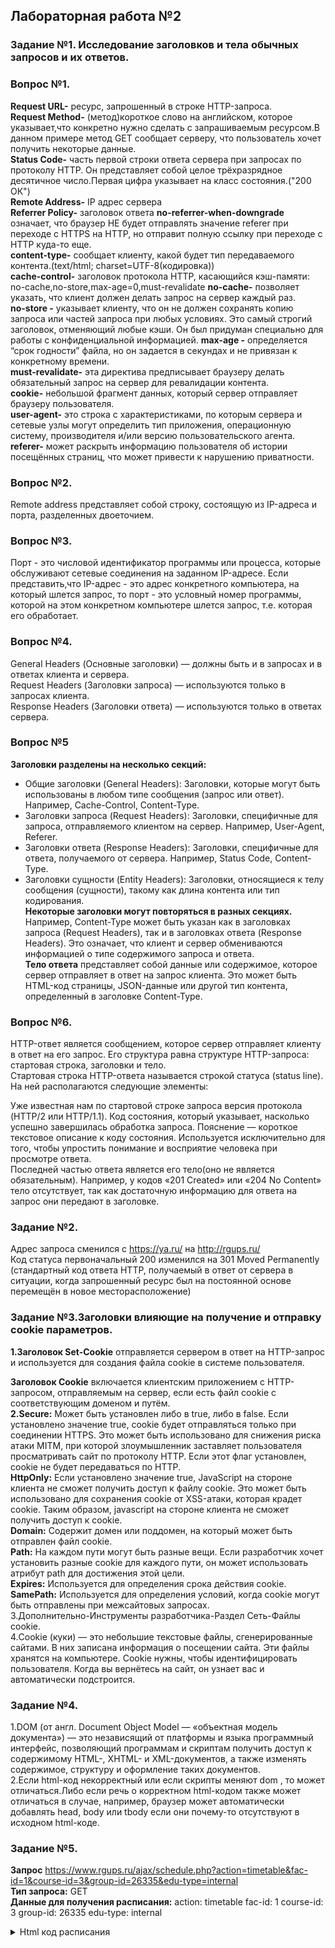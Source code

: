 ## Лабораторная работа №2
### Задание №1. Исследование заголовков и тела обычных запросов и их ответов.  
### Вопрос №1.  
**Request URL-** ресурс, запрошенный в строке HTTP-запроса.  
**Request Method-** (метод)короткое слово на английском, которое указывает,что конкретно нужно сделать с запрашиваемым ресурсом.В данном примере метод GET сообщает серверу, что пользователь хочет получить некоторые данные.  
**Status Code-** часть первой строки ответа сервера при запросах по протоколу HTTP. Он представляет собой целое трёхразрядное десятичное число.Первая цифра указывает на класс состояния.("200 ОК")  
**Remote Address-** IP адрес сервера  
**Referrer Policy-** заголовок ответа
**no-referrer-when-downgrade** означает, что браузер НЕ будет отправлять значение referer при переходе с HTTPS на HTTP, но отправит полную ссылку при переходе с HTTP куда-то еще.  
**content-type-** сообщает клиенту, какой будет тип передаваемого контента.(text/html; charset=UTF-8(кодировка))  
**cache-control-** заголовок протокола HTTP, касающийся кэш-памяти:
no-cache,no-store,max-age=0,must-revalidate
**no-cache-** позволяет указать, что клиент должен делать запрос на сервер каждый раз.  
**no-store -** указывает клиенту, что он не должен сохранять копию запроса или частей запроса при любых условиях. Это самый строгий заголовок, отменяющий любые кэши. Он был придуман специально для работы с конфиденциальной информацией. 
**max-age -** определяется “срок годности” файла, но он задается в секундах и не привязан к конкретному времени.  
**must-revalidate-** эта директива предписывает браузеру делать обязательный запрос на сервер для ревалидации контента.   
**cookie-** небольшой фрагмент данных, который сервер отправляет браузеру пользователя.  
**user-agent-** это строка с характеристиками, по которым сервера и сетевые узлы могут определить тип приложения, операционную систему, производителя и/или версию пользовательского агента.
**referer-** может раскрыть информацию пользователя об истории посещённых страниц, что может привести к нарушению приватности.  
### Вопрос №2.  
Remote address представляет собой строку, состоящую из IP-адреса и порта, разделенных двоеточием.  
### Вопрос №3.
Порт - это числовой идентификатор программы или процесса, которые обслуживают сетевые соединения на заданном IP-адресе.
Если представить,что IP-адрес - это адрес конкретного компьютера, на который шлется запрос, то порт - это условный номер программы, которой на этом конкретном компьютере шлется запрос, т.е. которая его обработает.  
### Вопрос №4.
General Headers (Основные заголовки) — должны быть и в запросах и в ответах клиента и сервера.  
Request Headers (Заголовки запроса) — используются только в запросах клиента.  
Response Headers (Заголовки ответа) — используются только в ответах сервера.  
### Вопрос №5
**Заголовки разделены на несколько секций:**

- Общие заголовки (General Headers): Заголовки, которые могут быть использованы в любом типе сообщения (запрос или ответ). Например, Cache-Control, Content-Type.
- Заголовки запроса (Request Headers): Заголовки, специфичные для запроса, отправляемого клиентом на сервер. Например, User-Agent, Referer.
- Заголовки ответа (Response Headers): Заголовки, специфичные для ответа, получаемого от сервера. Например, Status Code, Content-Type.
- Заголовки сущности (Entity Headers): Заголовки, относящиеся к телу сообщения (сущности), такому как длина контента или тип кодирования.  
  **Некоторые заголовки могут повторяться в разных секциях.** Например, Content-Type может быть указан как в заголовках запроса (Request Headers), так и в заголовках ответа (Response Headers). Это означает, что клиент и сервер обмениваются информацией о типе содержимого запроса и ответа.  
  **Тело ответа** представляет собой данные или содержимое, которое сервер отправляет в ответ на запрос клиента. Это может быть HTML-код страницы, JSON-данные или другой тип контента, определенный в заголовке Content-Type.
### Вопрос №6.
HTTP-ответ является сообщением, которое сервер отправляет клиенту в ответ на его запрос. Его структура равна структуре HTTP-запроса: стартовая строка, заголовки и тело.  
Стартовая строка HTTP-ответа называется строкой статуса (status line). На ней располагаются следующие элементы:

Уже известная нам по стартовой строке запроса версия протокола (HTTP/2 или HTTP/1.1).
Код состояния, который указывает, насколько успешно завершилась обработка запроса.
Пояснение — короткое текстовое описание к коду состояния. Используется исключительно для того, чтобы упростить понимание и восприятие человека при просмотре ответа.  
Последней частью ответа является его тело(оно не является обязательным). Например, у кодов «201 Created» или «204 No Content» тело отсутствует, так как достаточную информацию для ответа на запрос они передают в заголовке.  
### Задание №2.
Адрес запроса сменился с https://ya.ru/ на http://rgups.ru/  
Код статуса первоначальный 200 изменился на 301 Moved Permanently (стандартный код ответа HTTP, получаемый в ответ от сервера в ситуации, когда запрошенный ресурс был на постоянной основе перемещён в новое месторасположение)  
### Задание №3.Заголовки влияющие на получение и отправку **cookie** параметров.  
**1.Заголовок Set-Cookie** отправляется сервером в ответ на HTTP-запрос и используется для создания файла cookie в системе пользователя.  

**Заголовок Cookie** включается клиентским приложением с HTTP-запросом, отправляемым на сервер, если есть файл cookie с соответствующим доменом и путём.  
**2.Secure:** Может быть установлен либо в true, либо в false. Если установлено значение true, cookie будет отправляться только при соединении HTTPS. Это может быть использовано для снижения риска атаки MITM, при которой злоумышленник заставляет пользователя просматривать сайт по протоколу HTTP. Если этот флаг установлен, cookie не будет передаваться по HTTP.  
**HttpOnly:** Если установлено значение true, JavaScript на стороне клиента не сможет получить доступ к файлу cookie. Это может быть использовано для сохранения cookie от XSS-атаки, которая крадет cookie. Таким образом, javascript на стороне клиента не сможет получить доступ к cookie.  
**Domain:** Содержит домен или поддомен, на который может быть отправлен файл cookie.  
**Path:** На каждом пути могут быть разные вещи. Если разработчик хочет установить разные cookie для каждого пути, он может использовать атрибут path для достижения этой цели.  
**Expires:** Используется для определения срока действия cookie.  
**SamePath:** Используется для определения условий, когда cookie могут быть отправлены при межсайтовых запросах.  
3.Дополнительно-Инструменты разработчика-Раздел Сеть-Файлы cookie.  
4.Сookie (куки) — это небольшие текстовые файлы, сгенерированные сайтами. В них записана информация о посещении сайта. Эти файлы хранятся на компьютере.
Cookie нужны, чтобы идентифицировать пользователя. Когда вы вернётесь на сайт, он узнает вас и автоматически подстроится.  
### Задание №4.  
1.DOM (от англ. Document Object Model — «объектная модель документа») — это независящий от платформы и языка программный интерфейс, позволяющий программам и скриптам получить доступ к содержимому HTML-, XHTML- и XML-документов, а также изменять содержимое, структуру и оформление таких документов.  
2.Если html-код некорректный или если скрипты меняют dom , то может отличаться.Либо если речь о корректном html-кодом также может отличаться в случае, например, браузер может автоматически добавлять head, body или tbody если они почему-то отсутствуют в исходном html-коде.  
### Задание №5. 
**Запрос** https://www.rgups.ru/ajax/schedule.php?action=timetable&fac-id=1&course-id=3&group-id=26335&edu-type=internal  
**Тип запроса:** GET  
**Данные для получения расписания:** action: timetable fac-id: 1 course-id: 3 group-id: 26335
edu-type: internal

<details>
  <summary>Html код расписания</summary>

```
data-course-id="3" - курс
data-group-id="26335" - ид группы


<div class="schedule-section">
					<div class="schedule-section-legend"><i></i> – в режиме видеоконференцсвязи</div>

    <table class="table">             <tr>
                <th class="" colspan="6">
                    Понедельник                </th>
            </tr>
                      <tr>
                        <td class="" >1</td>
                        <td class="" >8.20-9.50</td>
                        <td class="" >обе недели</td>
                            <td class="">Военная подготовка ()</td>
                            <td class=""> ..</td>
                            <td class=""></td>
                    </tr>
                      <tr>
                        <td class="" >2</td>
                        <td class="" >10.05-11.35</td>
                        <td class="" >обе недели</td>
                            <td class="">Военная подготовка ()</td>
                            <td class=""> ..</td>
                            <td class=""></td>
                    </tr>
                      <tr>
                        <td class="" >3</td>
                        <td class="" >12.05-13.35</td>
                        <td class="" >обе недели</td>
                            <td class="">Военная подготовка ()</td>
                            <td class=""> ..</td>
                            <td class=""></td>
                    </tr>
                      <tr>
                        <td class="" >4</td>
                        <td class="" >13.50-15.20</td>
                        <td class="" >обе недели</td>
                            <td class="">Военная подготовка ()</td>
                            <td class=""> ..</td>
                            <td class=""></td>
                    </tr>
                      <tr>
                        <td class="" >5</td>
                        <td class="" >15.30-17.00</td>
                        <td class="" >обе недели</td>
                            <td class="">Военная подготовка ()</td>
                            <td class=""> ..</td>
                            <td class=""></td>
                    </tr>

            <tr>
                <th class=" info" colspan="6">
                    Вторник                   </th>
            </tr>
                      <tr>
                        <td class="" >2</td>
                        <td class="" >10.05-11.35</td>
                        <td class="" >обе недели</td>
                            <td class="">Визуальное программирование и графические интерфейсы (ЛЕК)</td>
                            <td class="">ВЕДЕРНИКОВА О.Г.</td>
                            <td class="">Г313</td>
                    </tr>
                      <tr>
                        <td class="" rowspan="2">3</td>
                        <td class="" rowspan="2">12.05-13.35</td>
                        <td class="" rowspan="2">обе недели</td>
                            <td class="">Схемотехника информационных систем (ЛАБ)</td>
                            <td class="">КРАВЧЕНКО И.Ф. [2]</td>
                            <td class="">Г302</td>
</tr><tr>                            <td class="">Схемотехника информационных систем (ЛАБ)</td>
                            <td class="">СОКИРКА А.Д. [1]</td>
                            <td class="">Г303</td>
</tr><tr>                    </tr>
                      <tr>
                        <td class="" rowspan="2">4</td>
                        <td class="" rowspan="2">13.50-15.20</td>
                        <td class="" rowspan="2">обе недели</td>
                            <td class="">Веб-программирование (ЛАБ)</td>
                            <td class="">КАПКАЕВ А.А. [1]</td>
                            <td class="">Г315</td>
</tr><tr>                            <td class="">Веб-программирование (ЛАБ)</td>
                            <td class="">ХУСАИНОВ В.Р. [2]</td>
                            <td class="">Г315</td>
</tr><tr>                    </tr>
                      <tr>
                        <td class="" rowspan="2">5</td>
                        <td class="" rowspan="2">15.30-17.00</td>
                        <td class="" rowspan="2">обе недели</td>
                            <td class="">Базы данных и прикладное программирование (ЛАБ)</td>
                            <td class="">ГАЛЬЦЕВА А.А. [2]</td>
                            <td class="">Г315</td>
</tr><tr>                            <td class="">Базы данных и прикладное программирование (ЛАБ)</td>
                            <td class="">ЗЫРЯНКИНА К.Э. [1]</td>
                            <td class="">Г315</td>
</tr><tr>                    </tr>

            <tr>
                <th class="" colspan="6">
                    Среда (сегодня)                </th>
            </tr>
                      <tr>
                        <td class="" rowspan="2">1</td>
                        <td class="" rowspan="2">8.20-9.50</td>
                        <td class="" rowspan="2">обе недели</td>
                            <td class="">Визуальное программирование и графические интерфейсы (ЛАБ)</td>
                            <td class="">ОЛЬГЕЙЗЕР И.А. [2]</td>
                            <td class="">Д410</td>
</tr><tr>                            <td class="">Визуальное программирование и графические интерфейсы (ЛАБ)</td>
                            <td class="">ВЕДЕРНИКОВА О.Г. [1]</td>
                            <td class="">Д407</td>
</tr><tr>                    </tr>
                      <tr>
                        <td class="" >2</td>
                        <td class="" >10.05-11.35</td>
                        <td class="" >обе недели</td>
                            <td class="">Экономика и менеджмент (ПРАК)</td>
                            <td class="">ТИМЧЕНКО О.В.</td>
                            <td class="">А420</td>
                    </tr>
                      <tr>
                        <td class="" >3</td>
                        <td class="" >12.05-13.35</td>
                        <td class="" >обе недели</td>
                            <td class="">Базы данных и прикладное программирование (ЛЕК)</td>
                            <td class="">ИГНАТЬЕВА О.В.</td>
                            <td class="">Г313</td>
                    </tr>
                      <tr>
                        <td class="" >4</td>
                        <td class="" >13.50-15.20</td>
                        <td class="" >обе недели</td>
                            <td class="">Схемотехника информационных систем (ЛЕК)</td>
                            <td class="">ЛЯЩЕНКО А.М.</td>
                            <td class="">Г313</td>
                    </tr>

            <tr>
                <th class="" colspan="6">
                    Четверг (завтра)                </th>
            </tr>
<!--2-->                      <tr>
                        <td class="" rowspan="2">1</td>
                        <td class="" rowspan="2">8.20-9.50</td>
                        <td class="disable " >над чертой</td>

                            <td class="disable ">&#151;</td>
                            <td class=""><!--  --></td>
                            <td class=""><!--  --></td>
                        </tr>
                        <tr>
                            <td class=" " >под чертой</td>
                                <td class=" ">Системное программное обеспечение информационных систем (ЛАБ)</td>
                                <td class=" ">ДЕМИЧЕВ А.А. [1]</td>
                                <td class=" ">Д407</td>
                          </tr>
                                       </tr>
                      <tr>
                        <td class="" >2</td>
                        <td class="" >10.05-11.35</td>
                        <td class="" >обе недели</td>
                            <td class="">Экономика и менеджмент (ЛЕК)</td>
                            <td class="">КАЛАШНИКОВ И.А.</td>
                            <td class="">С204</td>
                    </tr>
<!--4-->                      <tr>
                        <td class="" rowspan="4">3</td>
                        <td class="" rowspan="4">12.05-13.35</td>
                        <td class="disable " >над чертой</td>

                                <td class="disable ">Безопасность жизнедеятельности (ЛЕК)</td>
                                <td class="disable ">ПЕРЕВЕРЗЕВ И.Г.</td>
                                <td class="disable ">М215</td>
                        </tr>
                        <tr>
                            <td class=" " rowspan="3">под чертой</td>
                                <td class=" ">Безопасность жизнедеятельности (ЛАБ)</td>
                                <td class=" ">ЯИЦКОВА Н.М. [1]</td>
                                <td class=" ">М153</td>
</tr><tr>                                <td class=" ">Безопасность жизнедеятельности (ЛАБ)</td>
                                <td class=" ">ВОРОБИНСКАЯ Л.И. [2]</td>
                                <td class=" ">М156</td>
</tr><tr>                          </tr>
                                       </tr>
<!--2-->                      <tr>
                        <td class="" rowspan="2">4</td>
                        <td class="" rowspan="2">13.50-15.20</td>
                        <td class="disable " >над чертой</td>

                                <td class="disable ">Безопасность жизнедеятельности (ПРАК)</td>
                                <td class="disable ">ПЕРЕВЕРЗЕВ И.Г.</td>
                                <td class="disable ">М231</td>
                        </tr>
                        <tr>
                            <td class=" " >под чертой</td>
                            <td class=" ">&#151;</td>
                            <td class=""><!--  --></td>
                            <td class=""><!--  --></td>
                          </tr>
                                       </tr>

            <tr>
                <th class="" colspan="6">
                    Пятница                </th>
            </tr>
                      <tr>
                        <td class="" rowspan="2">1</td>
                        <td class="" rowspan="2">8.20-9.50</td>
                        <td class="disable " >над чертой</td>

                                <td class="disable ">Системное программное обеспечение информационных систем (ПРАК)</td>
                                <td class="disable ">ЖУКОВ В.В.</td>
                                <td class="disable ">Д407</td>
                        </tr>
                        <tr>
                            <td class=" " >под чертой</td>
                                <td class=" ">Системное программное обеспечение информационных систем (ЛАБ)</td>
                                <td class=" ">НИКИТЧЕНКО С.Л. [2]</td>
                                <td class=" ">Д406</td>
                          </tr>
                                       </tr>
                      <tr>
                        <td class="" >2</td>
                        <td class="" >10.05-11.35</td>
                        <td class="" >обе недели</td>
                            <td class="">Системное программное обеспечение информационных систем (ЛЕК)</td>
                            <td class="">ЖУКОВ В.В.</td>
                            <td class="">Г313</td>
                    </tr>
                      <tr>
                        <td class="" >3</td>
                        <td class="" >12.05-13.35</td>
                        <td class="" >обе недели</td>
                            <td class="">Веб-программирование (ЛЕК)</td>
                            <td class="">КАПКАЕВ А.А.</td>
                            <td class="">Г313</td>
                    </tr>

</table></div>
```

</details>
